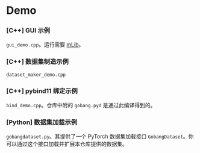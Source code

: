 # Demo

### [C++] GUI 示例

`gui_demo.cpp`。运行需要 [mLib](github.com/masterLazy/mLib/)。

### [C++] 数据集制造示例

`dataset_maker_demo.cpp`

### [C++] pybind11 绑定示例

`bind_demo.cpp`。仓库中附的 `gobang.pyd` 是通过此编译得到的。

### [Python] 数据集加载示例

`gobangdataset.py`。其提供了一个 PyTorch 数据集加载接口 `GobangDataset`。你可以通过这个接口加载并扩展本仓库提供的数据集。